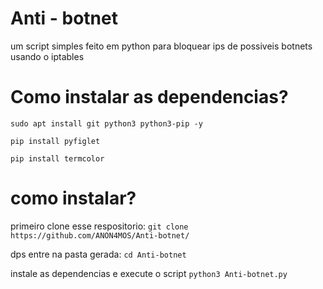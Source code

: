 # Anti - botnet
um script simples feito em python para bloquear ips de possiveis botnets usando o iptables

# Como instalar as dependencias?

``` sudo apt install git python3 python3-pip -y ```

``` pip install pyfiglet ```

``` pip install termcolor ```

# como instalar? 
primeiro clone esse respositorio: ``` git clone https://github.com/ANON4MOS/Anti-botnet/ ```

dps entre na pasta gerada: ``` cd Anti-botnet ```

instale as dependencias e execute o script ``` python3 Anti-botnet.py ```

